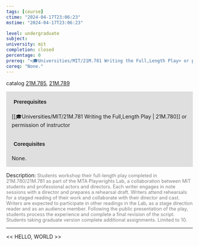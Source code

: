 ```yaml
---
tags: [course]
ctime: "2024-04-17T23:06:23"
mstime: "2024-04-17T23:06:23"

level: undergraduate
subject: 
university: mit
completion: closed
percentage: 0
prereq: "<🎓Universities/MIT/21M.781 Writing the Full,Length Play> or permission of instructor"
coreq: "None."
---
```


catalog [21M.785](http://student.mit.edu/catalog/m21Mb.html#21M.785), [21M.789](http://student.mit.edu/catalog/m21Mb.html#21M.789)

<span style="display: block; padding: 15px; background-color: rgb(100, 100, 100, 0.2);"><font id="m_prereq2617_0" style="display: block; font-family: Arial, sans-serif; font-weight: bold; padding: 5px">Prerequisites</font><br><span id="prereq2617_0">[[🎓Universities/MIT/21M.781 Writing the Full,Length Play | 21M.780]] or permission of instructor</span></span>
<span style="display: block; padding: 15px; background-color: rgb(100, 100, 100, 0.2);"><font id="m_coreq2617_0" style="display: block; font-family: Arial, sans-serif; font-weight: bold; padding: 5px">Corequisites</font><br><span id="coreq2617_0">None.</span></span>

<font style="">Description:</font>
<font style="color: grey; font-size: 0.8rem;">Students workshop their full-length play completed in 21M.780/21M.781 as part of the MTA Playwrights Lab, a collaboration between MIT students and professional actors and directors. Each writer engages in note sessions with a director and prepares a rehearsal draft. Writers attend rehearsals for a staged reading of their work and collaborate with their director and cast. Writers are expected to participate in other readings in the Lab, as a stage direction reader and as an audience member. Following the public presentation of the play, students process the experience and complete a final revision of the script. Students taking graduate version complete additional assignments. Limited to 10.</font>



---

<< HELLO, WORLD >>

